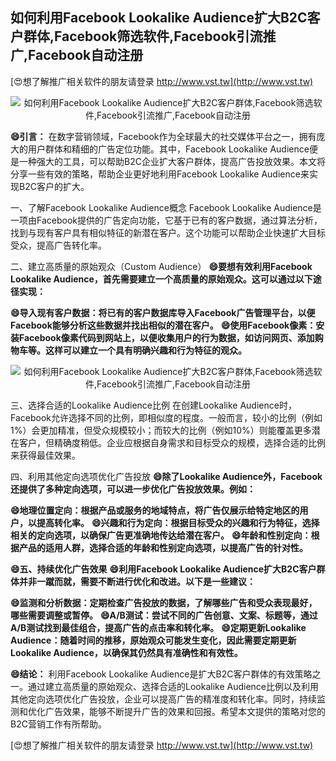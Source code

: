 ## **如何利用Facebook Lookalike Audience扩大B2C客户群体,Facebook筛选软件,Facebook引流推广,Facebook自动注册**

[😍想了解推广相关软件的朋友请登录 http://www.vst.tw](http://www.vst.tw)

 <center><img src="https://vst.tw/MP4/tuiguang/png/3.png" alt="如何利用Facebook Lookalike Audience扩大B2C客户群体,Facebook筛选软件,Facebook引流推广,Facebook自动注册"></center>

**😄引言：**
在数字营销领域，Facebook作为全球最大的社交媒体平台之一，拥有庞大的用户群体和精细的广告定位功能。其中，Facebook Lookalike Audience便是一种强大的工具，可以帮助B2C企业扩大客户群体，提高广告投放效果。本文将分享一些有效的策略，帮助企业更好地利用Facebook Lookalike Audience来实现B2C客户的扩大。

一、了解Facebook Lookalike Audience概念
Facebook Lookalike Audience是一项由Facebook提供的广告定向功能，它基于已有的客户数据，通过算法分析，找到与现有客户具有相似特征的新潜在客户。这个功能可以帮助企业快速扩大目标受众，提高广告转化率。

二、建立高质量的原始观众（Custom Audience）
**😄要想有效利用Facebook Lookalike Audience，首先需要建立一个高质量的原始观众。这可以通过以下途径实现：**

**😄导入现有客户数据：将已有的客户数据库导入Facebook广告管理平台，以便Facebook能够分析这些数据并找出相似的潜在客户。**
**😄使用Facebook像素：安装Facebook像素代码到网站上，以便收集用户的行为数据，如访问网页、添加购物车等。这样可以建立一个具有明确兴趣和行为特征的观众。**

 <center><img src="https://vst.tw/MP4/tuiguang/png/4.png" alt="如何利用Facebook Lookalike Audience扩大B2C客户群体,Facebook筛选软件,Facebook引流推广,Facebook自动注册"></center>

三、选择合适的Lookalike Audience比例
在创建Lookalike Audience时，Facebook允许选择不同的比例，即相似度的程度。一般而言，较小的比例（例如1%）会更加精准，但受众规模较小；而较大的比例（例如10%）则能覆盖更多潜在客户，但精确度稍低。企业应根据自身需求和目标受众的规模，选择合适的比例来获得最佳效果。

四、利用其他定向选项优化广告投放
**😄除了Lookalike Audience外，Facebook还提供了多种定向选项，可以进一步优化广告投放效果。例如：**

**😄地理位置定向：根据产品或服务的地域特点，将广告仅展示给特定地区的用户，以提高转化率。**
**😄兴趣和行为定向：根据目标受众的兴趣和行为特征，选择相关的定向选项，以确保广告更准确地传达给潜在客户。**
**😄年龄和性别定向：根据产品的适用人群，选择合适的年龄和性别定向选项，以提高广告的针对性。**

**😄五、持续优化广告效果**
**😄利用Facebook Lookalike Audience扩大B2C客户群体并非一蹴而就，需要不断进行优化和改进。以下是一些建议：**

**😄监测和分析数据：定期检查广告投放的数据，了解哪些广告和受众表现最好，哪些需要调整或暂停。**
**😄A/B测试：尝试不同的广告创意、文案、标题等，通过A/B测试找到最佳组合，提高广告的点击率和转化率。**
**😄定期更新Lookalike Audience：随着时间的推移，原始观众可能发生变化，因此需要定期更新Lookalike Audience，以确保其仍然具有准确性和有效性。**

**😄结论：**
利用Facebook Lookalike Audience是扩大B2C客户群体的有效策略之一。通过建立高质量的原始观众、选择合适的Lookalike Audience比例以及利用其他定向选项优化广告投放，企业可以提高广告的精准度和转化率。同时，持续监测和优化广告效果，能够不断提升广告的效果和回报。希望本文提供的策略对您的B2C营销工作有所帮助。

[😍想了解推广相关软件的朋友请登录 http://www.vst.tw](http://www.vst.tw)



